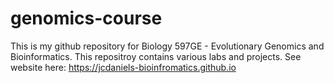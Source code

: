 # genomics-course
This is my github repository for Biology 597GE - Evolutionary Genomics and Bioinformatics. This repositroy contains various labs and projects.
See website here: https://jcdaniels-bioinfromatics.github.io
